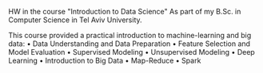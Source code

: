 HW in the course "Introduction to Data Science" As part of my B.Sc. in Computer Science in Tel Aviv University.

This course provided a practical introduction to machine-learning and big data:
• Data Understanding and Data Preparation
• Feature Selection and Model Evaluation
• Supervised Modeling
• Unsupervised Modeling
• Deep Learning
• Introduction to Big Data
• Map-Reduce
• Spark 
